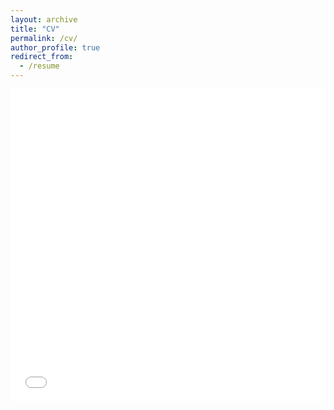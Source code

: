 ```yaml
---
layout: archive
title: "CV"
permalink: /cv/
author_profile: true
redirect_from:
  - /resume
---
```


<iframe src="/files/CV_YoonwonJung_241002.pdf" width="100%" height="500" frameborder="no" border="0" marginwidth="0" marginheight="0"></iframe>
